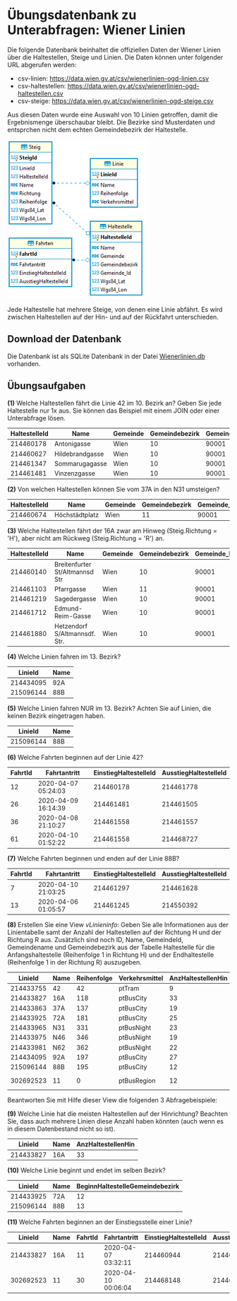 # Übungsdatenbank zu Unterabfragen: Wiener Linien

Die folgende Datenbank beinhaltet die offiziellen Daten der Wiener Linien über die Haltestellen,
Steige und Linien. Die Daten können unter folgender URL abgerufen werden:

- csv-linien: https://data.wien.gv.at/csv/wienerlinien-ogd-linien.csv
- csv-haltestellen: https://data.wien.gv.at/csv/wienerlinien-ogd-haltestellen.csv
- csv-steige: https://data.wien.gv.at/csv/wienerlinien-ogd-steige.csv

Aus diesen Daten wurde eine Auswahl von 10 Linien getroffen, damit die Ergebnismenge überschaubar
bleibt. Die Bezirke sind Musterdaten und entsprchen nicht dem echten Gemeindebezirk der Haltestelle.

![](datenmodell.png)

Jede Haltestelle hat mehrere Steige, von denen eine Linie abfährt. Es wird zwischen Haltestellen
auf der Hin- und auf der Rückfahrt unterschieden.

## Download der Datenbank

Die Datenbank ist als SQLite Datenbank in der Datei [Wienerlinien.db](Wienerlinien.db) vorhanden.

## Übungsaufgaben

**(1)** Welche Haltestellen fährt die Linie 42 im 10. Bezirk an? Geben Sie jede Haltestelle nur 1x
        aus. Sie können das Beispiel mit einem JOIN oder einer Unterabfrage lösen.

| HaltestelleId | Name            | Gemeinde | Gemeindebezirk | Gemeinde_Id | Wgs84_Lat        | Wgs84_Lon        |
| ------------- | --------------- | -------- | -------------- | ----------- | ---------------- | ---------------- |
| 214460178     | Antonigasse     | Wien     | 10             | 90001       | 48.2259528660072 | 16.32978184724   |
| 214460627     | Hildebrandgasse | Wien     | 10             | 90001       | 48.2231580146262 | 16.3385763538715 |
| 214461347     | Sommarugagasse  | Wien     | 10             | 90001       | 48.2261683086003 | 16.3316323767253 |
| 214461481     | Vinzenzgasse    | Wien     | 10             | 90001       | 48.2250013170396 | 16.3344171541061 |

**(2)** Von welchen Haltestellen können Sie vom 37A in den N31 umsteigen?

| HaltestelleId | Name           | Gemeinde | Gemeindebezirk | Gemeinde_Id | Wgs84_Lat        | Wgs84_Lon        |
| ------------- | -------------- | -------- | -------------- | ----------- | ---------------- | ---------------- |
| 214460674     | Höchstädtplatz | Wien     | 11             | 90001       | 48.2392427792165 | 16.3769074670449 |

**(3)** Welche Haltestellen fährt der 16A zwar am Hinweg (Steig.Richtung = 'H'), aber nicht am
        Rückweg (Steig.Richtung = 'R') an.  

| HaltestelleId | Name                           | Gemeinde | Gemeindebezirk | Gemeinde_Id | Wgs84_Lat        | Wgs84_Lon        |
| ------------- | ------------------------------ | -------- | -------------- | ----------- | ---------------- | ---------------- |
| 214460140     | Breitenfurter St/Altmannsd Str | Wien     | 10             | 90001       | 48.1655992519806 | 16.3166125451748 |
| 214461103     | Pfarrgasse                     | Wien     | 11             | 90001       | 48.1496351919079 | 16.347092382765  |
| 214461219     | Sagedergasse                   | Wien     | 10             | 90001       | 48.1615427900746 | 16.3177534055856 |
| 214461712     | Edmund-Reim-Gasse              | Wien     | 10             | 90001       | 48.162525477941  | 16.3142050602134 |
| 214461880     | Hetzendorf S/Altmannsdf. Str.  | Wien     | 10             | 90001       | 48.166605828002  | 16.3157501625021 |

**(4)** Welche Linien fahren im 13. Bezirk?

| LinieId   | Name |
| --------- | ---- |
| 214434095 | 92A  |
| 215096144 | 88B  |

**(5)** Welche Linien fahren NUR im 13. Bezirk? Achten Sie auf Linien, die keinen Bezirk eingetragen
        haben.

| LinieId   | Name |
| --------- | ---- |
| 215096144 | 88B  |

**(6)** Welche Fahrten beginnen auf der Linie 42?

| FahrtId | Fahrtantritt        | EinstiegHaltestelleId | AusstiegHaltestelleId |
| ------- | ------------------- | --------------------- | --------------------- |
| 12      | 2020-04-07 05:24:03 | 214460178             | 214461778             |
| 26      | 2020-04-09 16:14:39 | 214461481             | 214461505             |
| 36      | 2020-04-08 21:10:27 | 214461558             | 214461557             |
| 61      | 2020-04-10 01:52:22 | 214461558             | 214468727             |

**(7)** Welche Fahrten beginnen und enden auf der Linie 88B?

| FahrtId | Fahrtantritt        | EinstiegHaltestelleId | AusstiegHaltestelleId |
| ------- | ------------------- | --------------------- | --------------------- |
| 7       | 2020-04-10 21:03:25 | 214461297             | 214461628             |
| 13      | 2020-04-06 01:05:57 | 214461245             | 214550392             |

**(8)** Erstellen Sie eine View *vLinieninfo*: Geben Sie alle Informationen aus der Linientabelle
        samt der Anzahl der Haltestellen auf der Richtung H und der Richtung R aus. Zusätzlich sind
        noch ID, Name, GemeindeId, Gemeindename und Gemeindebezirk aus der Tabelle Haltestelle
        für die Anfangshaltestelle (Reihenfolge 1 in Richtung H) und der Endhaltestelle
        (Reihenfolge 1 in der Richtung R) auszugeben.

| LinieId   | Name | Reihenfolge | Verkehrsmittel | AnzHaltestellenHin | AnzHaltestellenRetour | BeginnHaltestelleId | BeginnHaltestelleName          | BeginnHaltestelleGemeindeId | BeginnHaltestelleGemeinde | BeginnHaltestelleGemeindebezirk | EndeHaltestelleId | EndeHaltestelleName       | EndeHaltestelleGemeindeId | EndeHaltestelleGemeinde | EndeHaltestelleGemeindebezirk |
| --------- | ---- | ----------- | -------------- | ------------------ | --------------------- | ------------------- | ------------------------------ | --------------------------- | ------------------------- | ------------------------------- | ----------------- | ------------------------- | ------------------------- | ----------------------- | ----------------------------- |
| 214433755 | 42   | 42          | ptTram         | 9                  | 10                    | 214461263           | Schottentor                    | 90001                       | Wien                      | 11                              | 214460178         | Antonigasse               | 90001                     | Wien                    | 10                            |
| 214433827 | 16A  | 118         | ptBusCity      | 33                 | 34                    | 214460944           | Marschallplatz                 | 90001                       | Wien                      | 10                              | 214460119         | Alaudagasse               | 90001                     | Wien                    | 11                            |
| 214433863 | 37A  | 137         | ptBusCity      | 19                 | 19                    | 214460385           | Engerthstraße/Traisengasse     | 90001                       | Wien                      | 11                              | 214460356         | Dänenstraße               | 90001                     | Wien                    | 10                            |
| 214433925 | 72A  | 181         | ptBusCity      | 25                 | 25                    | 214461778           | Gasometer                      | 90001                       | Wien                      | 12                              | 214461616         | Schemmerlstraße/Unterfeld | 90001                     | Wien                    | 12                            |
| 214433965 | N31  | 331         | ptBusNight     | 23                 | 23                    | 214461276           | Schwedenplatz                  | 90001                       | Wien                      | 11                              | 214461374         | Stammersdorf              | 90001                     | Wien                    | 12                            |
| 214433975 | N46  | 346         | ptBusNight     | 19                 | 20                    | 214461068           | Oper/Karlsplatz U              | 90001                       | Wien                      | 11                              | 214461133         | Otto-Wagner-Spital        | 90001                     | Wien                    | 10                            |
| 214433981 | N62  | 362         | ptBusNight     | 22                 | 24                    | 214461068           | Oper/Karlsplatz U              | 90001                       | Wien                      | 11                              | 214460609         | Speising, Hermesstraße    | 90001                     | Wien                    | 10                            |
| 214434095 | 92A  | 197         | ptBusCity      | 27                 | 29                    | 214460746           | Kaisermühlen-VIC               | 90001                       | Wien                      | 12                              | 214461560         | Zachgasse                 | 90001                     | Wien                    | 13                            |
| 215096144 | 88B  | 195         | ptBusCity      | 12                 | 13                    | 214550392           | Seestadt                       | 90001                       | Wien                      | 13                              | 214461166         | Eßling, Wegmayersiedlung  | 90001                     | Wien                    | 13                            |
| 302692523 | 11   | 0           | ptBusRegion    | 12                 | 8                     | 214468148           | Hart/St Pölten Wolfenbergerstr | 30201                       | Hart (St Pölten)          |                                 | 214468727         | St. Georgen/Stfd Schulen  | 30201                     | St Georgen/Steinfeld    |                               |

Beantworten Sie mit Hilfe dieser View die folgenden 3 Abfragebeispiele:

**(9)** Welche Linie hat die meisten Haltestellen auf der Hinrichtung? Beachten Sie, dass auch mehrere
        Linien diese Anzahl haben könnten (auch wenn es in diesem Datenbestand nicht so ist).

| LinieId   | Name | AnzHaltestellenHin |
| --------- | ---- | ------------------ |
| 214433827 | 16A  | 33                 |

**(10)** Welche Linie beginnt und endet im selben Bezirk?

| LinieId   | Name | BeginnHaltestelleGemeindebezirk |
| --------- | ---- | ------------------------------- |
| 214433925 | 72A  | 12                              |
| 215096144 | 88B  | 13                              |

**(11)** Welche Fahrten beginnen an der Einstiegsstelle einer Linie?

| LinieId   | Name | FahrtId | Fahrtantritt        | EinstiegHaltestelleId | AusstiegHaltestelleId |
| --------- | ---- | ------- | ------------------- | --------------------- | --------------------- |
| 214433827 | 16A  | 11      | 2020-04-07 03:32:11 | 214460944             | 214468148             |
| 302692523 | 11   | 30      | 2020-04-10 00:06:04 | 214468148             | 214461276             |
